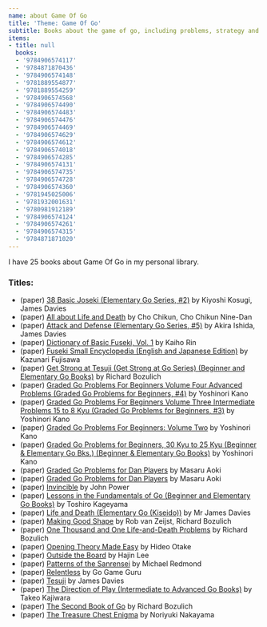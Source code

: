 ```yaml
---
name: about Game Of Go
title: 'Theme: Game Of Go'
subtitle: Books about the game of go, including problems, strategy and game records
items:
- title: null
  books:
  - '9784906574117'
  - '9784871870436'
  - '9784906574148'
  - '9781889554877'
  - '9781889554259'
  - '9784906574568'
  - '9784906574490'
  - '9784906574483'
  - '9784906574476'
  - '9784906574469'
  - '9784906574629'
  - '9784906574612'
  - '9784906574018'
  - '9784906574285'
  - '9784906574131'
  - '9784906574735'
  - '9784906574728'
  - '9784906574360'
  - '9781945025006'
  - '9781932001631'
  - '9780981912189'
  - '9784906574124'
  - '9784906574261'
  - '9784906574315'
  - '9784871871020'
---
```

I have 25 books about Game Of Go in my personal library.

### Titles:
- (paper) [38 Basic Joseki (Elementary Go Series, #2)](/books/info/9784906574117) by Kiyoshi Kosugi, James Davies
- (paper) [All about Life and Death](/books/info/9784871870436) by Cho Chikun, Cho Chikun Nine-Dan
- (paper) [Attack and Defense (Elementary Go Series, #5)](/books/info/9784906574148) by Akira Ishida, James Davies
- (paper) [Dictionary of Basic Fuseki, Vol. 1](/books/info/9781889554877) by Kaiho Rin
- (paper) [Fuseki Small Encyclopedia (English and Japanese Edition)](/books/info/9781889554259) by Kazunari Fujisawa
- (paper) [Get Strong at Tesuji (Get Strong at Go Series) (Beginner and Elementary Go Books)](/books/info/9784906574568) by Richard Bozulich
- (paper) [Graded Go Problems For Beginners Volume Four Advanced Problems (Graded Go Problems for Beginners, #4)](/books/info/9784906574490) by Yoshinori Kano
- (paper) [Graded Go Problems For Beginners Volume Three Intermediate Problems 15 to 8 Kyu (Graded Go Problems for Beginners, #3)](/books/info/9784906574483) by Yoshinori Kano
- (paper) [Graded Go Problems For Beginners: Volume Two](/books/info/9784906574476) by Yoshinori Kano
- (paper) [Graded Go Problems for Beginners, 30 Kyu to 25 Kyu (Beginner & Elementary Go Bks.) (Beginner & Elementary Go Books)](/books/info/9784906574469) by Yoshinori Kano
- (paper) [Graded Go Problems for Dan Players](/books/info/9784906574629) by Masaru Aoki
- (paper) [Graded Go Problems for Dan Players](/books/info/9784906574612) by Masaru Aoki
- (paper) [Invincible](/books/info/9784906574018) by John Power
- (paper) [Lessons in the Fundamentals of Go (Beginner and Elementary Go Books)](/books/info/9784906574285) by Toshiro Kageyama
- (paper) [Life and Death (Elementary Go (Kiseido))](/books/info/9784906574131) by Mr James Davies
- (paper) [Making Good Shape](/books/info/9784906574735) by Rob van Zeijst, Richard Bozulich
- (paper) [One Thousand and One Life-and-Death Problems](/books/info/9784906574728) by Richard Bozulich
- (paper) [Opening Theory Made Easy](/books/info/9784906574360) by Hideo Otake
- (paper) [Outside the Board](/books/info/9781945025006) by Hajin Lee
- (paper) [Patterns of the Sanrensei](/books/info/9781932001631) by Michael Redmond
- (paper) [Relentless](/books/info/9780981912189) by Go Game Guru
- (paper) [Tesuji](/books/info/9784906574124) by James Davies
- (paper) [The Direction of Play (Intermediate to Advanced Go Books)](/books/info/9784906574261) by Takeo Kajiwara
- (paper) [The Second Book of Go](/books/info/9784906574315) by Richard Bozulich
- (paper) [The Treasure Chest Enigma](/books/info/9784871871020) by Noriyuki Nakayama

